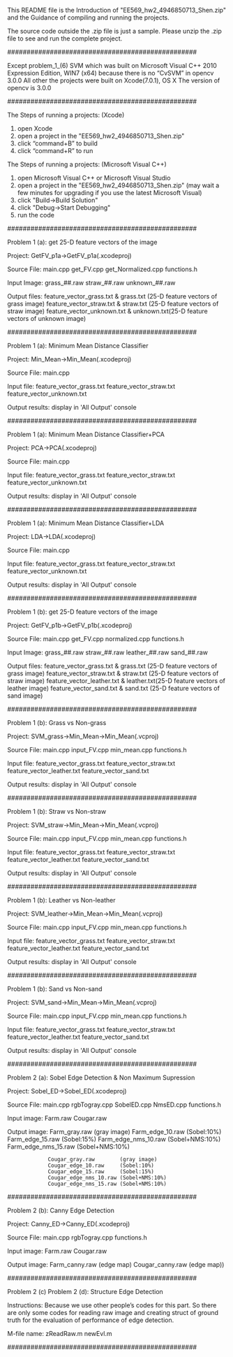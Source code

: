 This README file is the Introduction of "EE569_hw2_4946850713_Shen.zip" and 
                    the Guidance of compiling and running the projects.

The source code outside the .zip file is just a sample. Please unzip the .zip file to see and run the complete project.

#################################################

Except problem_1_(6) SVM which was built on Microsoft Visual C++ 2010 Expression Edition, WIN7 (x64)
because there is no “CvSVM” in opencv 3.0.0
All other the projects were built on Xcode(7.0.1), OS X
The version of opencv is 3.0.0

#################################################

The Steps of running a projects: (Xcode)
1) open Xcode
2) open a project in the "EE569_hw2_4946850713_Shen.zip"
3) click “command+B” to build 
4) click “command+R” to run

The Steps of running a projects: (Microsoft Visual C++)
1) open Microsoft Visual C++ or Microsoft Visual Studio
2) open a project in the "EE569_hw2_4946850713_Shen.zip"
   (may wait a few minutes for upgrading if you use the latest Microsoft Visual)
3) click "Build->Build Solution" 
4) click "Debug->Start Debugging"
5) run the code

#################################################
  
Problem 1 (a):   get 25-D feature vectors of the image

Project:         GetFV_p1a->GetFV_p1a(.xcodeproj)

Source File:     main.cpp 
                 get_FV.cpp
                 get_Normalized.cpp 
                 functions.h

Input Image:     grass_##.raw
                 straw_##.raw
                 unknown_##.raw

Output files:    feature_vector_grass.txt & grass.txt    (25-D feature vectors of grass image)
                 feature_vector_straw.txt & straw.txt    (25-D feature vectors of straw image)
                 feature_vector_unknown.txt & unknown.txt(25-D feature vectors of unknown image)

#################################################
  
Problem 1 (a):   Minimum Mean Distance Classifier

Project:         Min_Mean->Min_Mean(.xcodeproj)

Source File:     main.cpp 

Input file:      feature_vector_grass.txt
                 feature_vector_straw.txt
                 feature_vector_unknown.txt

Output results:  display in 'All Output' console

#################################################

  
Problem 1 (a):   Minimum Mean Distance Classifier+PCA

Project:         PCA->PCA(.xcodeproj)

Source File:     main.cpp 

Input file:      feature_vector_grass.txt
                 feature_vector_straw.txt
                 feature_vector_unknown.txt

Output results:  display in 'All Output' console

#################################################
  
Problem 1 (a):   Minimum Mean Distance Classifier+LDA

Project:         LDA->LDA(.xcodeproj)

Source File:     main.cpp 

Input file:      feature_vector_grass.txt
                 feature_vector_straw.txt
                 feature_vector_unknown.txt

Output results:  display in 'All Output' console

#################################################
  
Problem 1 (b):   get 25-D feature vectors of the image

Project:         GetFV_p1b->GetFV_p1b(.xcodeproj)

Source File:     main.cpp 
                 get_FV.cpp
                 normalized.cpp 
                 functions.h

Input Image:     grass_##.raw
                 straw_##.raw
                 leather_##.raw
                 sand_##.raw

Output files:    feature_vector_grass.txt & grass.txt    (25-D feature vectors of grass image)
                 feature_vector_straw.txt & straw.txt    (25-D feature vectors of straw image)
                 feature_vector_leather.txt & leather.txt(25-D feature vectors of leather image)
                 feature_vector_sand.txt & sand.txt      (25-D feature vectors of sand image)

#################################################
  
Problem 1 (b):   Grass vs Non-grass

Project:         SVM_grass->Min_Mean->Min_Mean(.vcproj)

Source File:     main.cpp 
                 input_FV.cpp
                 min_mean.cpp 
                 functions.h

Input file:      feature_vector_grass.txt
                 feature_vector_straw.txt
                 feature_vector_leather.txt
                 feature_vector_sand.txt

Output results:  display in 'All Output' console

#################################################
  
Problem 1 (b):   Straw vs Non-straw

Project:         SVM_straw->Min_Mean->Min_Mean(.vcproj)

Source File:     main.cpp 
                 input_FV.cpp
                 min_mean.cpp 
                 functions.h

Input file:      feature_vector_grass.txt
                 feature_vector_straw.txt
                 feature_vector_leather.txt
                 feature_vector_sand.txt

Output results:  display in 'All Output' console

#################################################
  
Problem 1 (b):   Leather vs Non-leather

Project:         SVM_leather->Min_Mean->Min_Mean(.vcproj)

Source File:     main.cpp 
                 input_FV.cpp
                 min_mean.cpp 
                 functions.h

Input file:      feature_vector_grass.txt
                 feature_vector_straw.txt
                 feature_vector_leather.txt
                 feature_vector_sand.txt

Output results:  display in 'All Output' console

#################################################
  
Problem 1 (b):   Sand vs Non-sand

Project:         SVM_sand->Min_Mean->Min_Mean(.vcproj)

Source File:     main.cpp 
                 input_FV.cpp
                 min_mean.cpp 
                 functions.h

Input file:      feature_vector_grass.txt
                 feature_vector_straw.txt
                 feature_vector_leather.txt
                 feature_vector_sand.txt

Output results:  display in 'All Output' console

#################################################
  
Problem 2 (a):   Sobel Edge Detection & Non Maximum Supression

Project:         Sobel_ED->Sobel_ED(.xcodeproj)

Source File:     main.cpp 
                 rgbTogray.cpp
                 SobelED.cpp
                 NmsED.cpp 
                 functions.h

Input image:     Farm.raw
                 Cougar.raw

Output image:    Farm_gray.raw          (gray image)
                 Farm_edge_10.raw       (Sobel:10%)
                 Farm_edge_15.raw       (Sobel:15%)
                 Farm_edge_nms_10.raw   (Sobel+NMS:10%)
                 Farm_edge_nms_15.raw   (Sobel+NMS:10%)

                 Cougar_gray.raw        (gray image)
                 Cougar_edge_10.raw     (Sobel:10%)
                 Cougar_edge_15.raw     (Sobel:15%)
                 Cougar_edge_nms_10.raw (Sobel+NMS:10%)
                 Cougar_edge_nms_15.raw (Sobel+NMS:10%)

#################################################
  
Problem 2 (b):   Canny Edge Detection 

Project:         Canny_ED->Canny_ED(.xcodeproj)

Source File:     main.cpp 
                 rgbTogray.cpp
                 functions.h

Input image:     Farm.raw
                 Cougar.raw

Output image:    Farm_canny.raw         (edge map)
                 Cougar_canny.raw       (edge map))
                

#################################################
  
Problem 2 (c)
Problem 2 (d):   Structure Edge Detection 

Instructions:    Because we use other people’s codes for this part. So there are only
                 some codes for reading raw image and creating struct of ground truth 
                 for the evaluation of performance of edge detection.    

M-file name:     zReadRaw.m
                 newEvl.m    
                
#################################################
  


